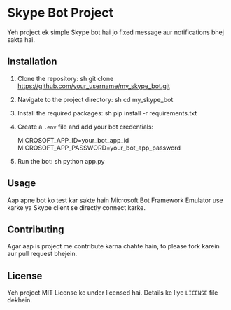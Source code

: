 # Skype Bot Project

Yeh project ek simple Skype bot hai jo fixed message aur notifications bhej sakta hai.

## Installation

1. Clone the repository:
    sh
    git clone https://github.com/your_username/my_skype_bot.git
    

2. Navigate to the project directory:
    sh
    cd my_skype_bot
    

3. Install the required packages:
    sh
    pip install -r requirements.txt
    

4. Create a `.env` file and add your bot credentials:
    
    MICROSOFT_APP_ID=your_bot_app_id
    MICROSOFT_APP_PASSWORD=your_bot_app_password
    

5. Run the bot:
    sh
    python app.py
    

## Usage

Aap apne bot ko test kar sakte hain Microsoft Bot Framework Emulator use karke ya Skype client se directly connect karke.

## Contributing

Agar aap is project me contribute karna chahte hain, to please fork karein aur pull request bhejein.

## License

Yeh project MIT License ke under licensed hai. Details ke liye `LICENSE` file dekhein.
